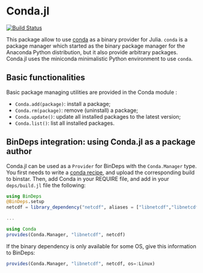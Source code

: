 # Conda.jl

[![Build Status](https://travis-ci.org/Luthaf/Conda.jl.svg)](https://travis-ci.org/Luthaf/Conda.jl)

This package allow to use [conda](http://conda.pydata.org/) as a binary provider for
Julia. `conda` is a package manager which started as the binary package manager for the
Anaconda Python distribution, but it also provide arbitrary packages. Conda.jl uses the
miniconda minimalistic Python environment to use `conda`.


## Basic functionalities

Basic package managing utilities are provided in the Conda module :
- `Conda.add(package)`: install a package;
- `Conda.rm(package)`: remove (uninstall) a package;
- `Conda.update()`: update all installed packages to the latest version;
- `Conda.list()`: list all installed packages.


## BinDeps integration: using Conda.jl as a package author

Conda.jl can be used as a `Provider` for BinDeps with the `Conda.Manager` type. You first
needs to write a [conda recipe](http://conda.pydata.org/docs/building/recipe.html), and
upload the corresponding build to binstar. Then, add Conda in your REQUIRE file, and add
in your `deps/build.jl` file the following:

```julia
using BinDeps
@BinDeps.setup
netcdf = library_dependency("netcdf", aliases = ["libnetcdf","libnetcdf4"])

...

using Conda
provides(Conda.Manager, "libnetcdf", netcdf)
```

If the binary dependency is only available for some OS, give this information to BinDeps:
```julia
provides(Conda.Manager, "libnetcdf", netcdf, os=:Linux)
```
